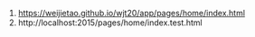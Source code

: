 1. https://weijietao.github.io/wjt20/app/pages/home/index.html
2. http://localhost:2015/pages/home/index.test.html

